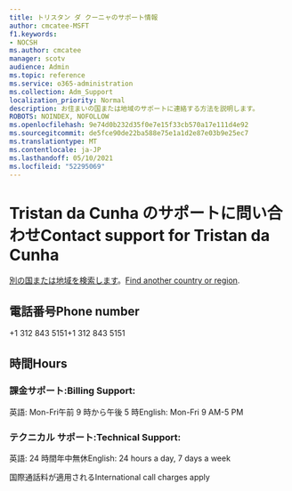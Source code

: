 ```yaml
---
title: トリスタン ダ クーニャのサポート情報
author: cmcatee-MSFT
f1.keywords:
- NOCSH
ms.author: cmcatee
manager: scotv
audience: Admin
ms.topic: reference
ms.service: o365-administration
ms.collection: Adm_Support
localization_priority: Normal
description: お住まいの国または地域のサポートに連絡する方法を説明します。
ROBOTS: NOINDEX, NOFOLLOW
ms.openlocfilehash: 9e74d0b232d35f0e7e15f33cb570a17e111d4e92
ms.sourcegitcommit: de5fce90de22ba588e75e1a1d2e87e03b9e25ec7
ms.translationtype: MT
ms.contentlocale: ja-JP
ms.lasthandoff: 05/10/2021
ms.locfileid: "52295069"
---
```

# <a name="contact-support-for-tristan-da-cunha"></a><span data-ttu-id="341b4-103">Tristan da Cunha のサポートに問い合わせ</span><span class="sxs-lookup"><span data-stu-id="341b4-103">Contact support for Tristan da Cunha</span></span>

<span data-ttu-id="341b4-104">[別の国または地域を検索します](../../business-video/get-help-support.md)。</span><span class="sxs-lookup"><span data-stu-id="341b4-104">[Find another country or region](../../business-video/get-help-support.md).</span></span>

## <a name="phone-number"></a><span data-ttu-id="341b4-105">電話番号</span><span class="sxs-lookup"><span data-stu-id="341b4-105">Phone number</span></span>
<span data-ttu-id="341b4-106">+1 312 843 5151</span><span class="sxs-lookup"><span data-stu-id="341b4-106">+1 312 843 5151</span></span>

## <a name="hours"></a><span data-ttu-id="341b4-107">時間</span><span class="sxs-lookup"><span data-stu-id="341b4-107">Hours</span></span>
### <a name="billing-support"></a><span data-ttu-id="341b4-108">課金サポート:</span><span class="sxs-lookup"><span data-stu-id="341b4-108">Billing Support:</span></span>

<span data-ttu-id="341b4-109">英語: Mon-Fri午前 9 時から午後 5 時</span><span class="sxs-lookup"><span data-stu-id="341b4-109">English: Mon-Fri 9 AM-5 PM</span></span>

### <a name="technical-support"></a><span data-ttu-id="341b4-110">テクニカル サポート:</span><span class="sxs-lookup"><span data-stu-id="341b4-110">Technical Support:</span></span>

<span data-ttu-id="341b4-111">英語: 24 時間年中無休</span><span class="sxs-lookup"><span data-stu-id="341b4-111">English: 24 hours a day, 7 days a week</span></span>

<span data-ttu-id="341b4-112">国際通話料が適用される</span><span class="sxs-lookup"><span data-stu-id="341b4-112">International call charges apply</span></span>
